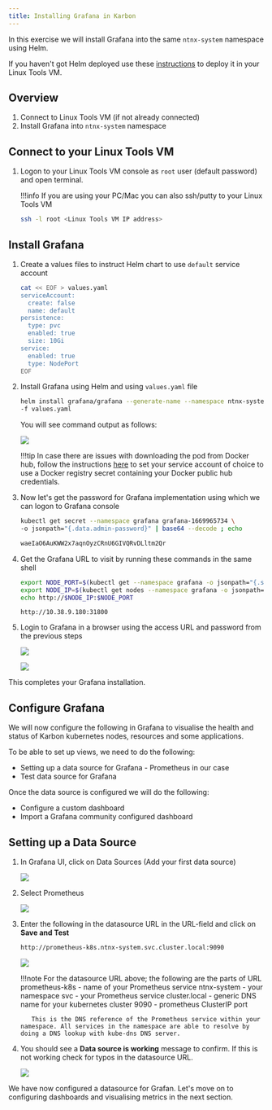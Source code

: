 ```yaml
---
title: Installing Grafana in Karbon
---
```


In this exercise we will install Grafana into the same ``ntnx-system`` namespace using Helm. 

If you haven't got Helm deployed use these [instructions](../appendix/helm.md) to deploy it in your Linux Tools VM.

## Overview 

1.  Connect to Linux Tools VM (if not already connected)
2.  Install Grafana into ``ntnx-system`` namespace

## Connect to your Linux Tools VM 

1.  Logon to your Linux Tools VM console as ``root`` user (default password) and open terminal.

    !!!info
           If you are using your PC/Mac you can also ssh/putty to your Linux Tools VM

    ```bash
    ssh -l root <Linux Tools VM IP address>
    ```
    
## Install Grafana 

1.  Create a values files to instruct Helm chart to use ``default`` service account
    ```bash
    cat << EOF > values.yaml
    serviceAccount:
      create: false
      name: default
    persistence:
      type: pvc
      enabled: true
      size: 10Gi
    service:
      enabled: true
      type: NodePort
    EOF
    ```

2.  Install Grafana using Helm and using ``values.yaml`` file

    ```bash
    helm install grafana/grafana --generate-name --namespace ntnx-system \
    -f values.yaml
    ```
    You will see command output as follows:

    ![](images/install-graf.png)

    !!!tip
            In case there are issues with downloading the pod from Docker hub, follow the instructions [here](../appendix/privatereg.md) to set your service account of choice to use a Docker registry secret containing your Docker public hub credentials.

2.  Now let's get the password for Grafana implementation using which we can logon to Grafana console
    
    ```bash 
    kubectl get secret --namespace grafana grafana-1669965734 \
    -o jsonpath="{.data.admin-password}" | base64 --decode ; echo
    ```
    ```bash title="Output for password - this will be different for you"
    waeIaO6AuKWW2x7aqnOyzCRnU6GIVQRvDLltm2Qr
    ```

3.  Get the Grafana URL to visit by running these commands in the same shell

    ```bash title=""
    export NODE_PORT=$(kubectl get --namespace grafana -o jsonpath="{.spec.ports[0].nodePort}" services grafana-1669965734)
    export NODE_IP=$(kubectl get nodes --namespace grafana -o jsonpath="{.items[0].status.addresses[0].address}")
    echo http://$NODE_IP:$NODE_PORT
    ```
    ```url title="Output - be sure to use your IP addresses"
    http://10.38.9.180:31800
    ```

4.  Login to Grafana in a browser using the access URL and password from
    the previous steps

    ![](images/login-graf.png)

    ![](images/splash-graf.png)

This completes your Grafana installation.

## Configure Grafana 

We will now configure the following in Grafana to visualise the health and status of Karbon kubernetes nodes, resources and some applications.

To be able to set up views, we need to do the following:

-   Setting up a data source for Grafana - Prometheus in our case
-   Test data source for Grafana

Once the data source is configured we will do the following:

-   Configure a custom dashboard
-   Import a Grafana community configured dashboard

## Setting up a Data Source

1.  In Grafana UI, click on Data Sources (Add your first data source)

    ![](images/datasource-graf.png)

2. Select Prometheus

    ![](images/prom-ds.png)

3.  Enter the following in the datasource URL in the URL-field and click
    on **Save and Test**

    ```bash
    http://prometheus-k8s.ntnx-system.svc.cluster.local:9090
    ```

    ![](images/save-prom-ds.png)

    !!!note
           For the datasource URL above; the following are the parts of URL prometheus-k8s 
           - name of your Prometheus service ntnx-system - your namespace svc - your Prometheus service cluster.local - generic DNS name for your kubernetes cluster 9090 - prometheus ClusterIP port
           
           This is the DNS reference of the Prometheus service within your namespace. All services in the namespace are able to resolve by doing a DNS lookup with kube-dns DNS server.

4.  You should see a **Data source is working** message to confirm. If
    this is not working check for typos in the datasource URL.

    ![](images/working-ds.png)

We have now configured a datasource for Grafan. Let's move on to configuring dashboards and visualising metrics in the next section.
